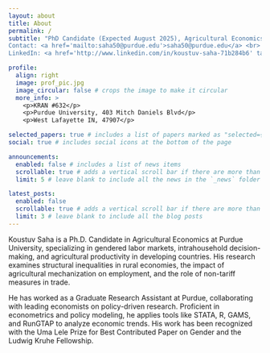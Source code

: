 ```yaml
---
layout: about
title: About
permalink: /
subtitle: "PhD Candidate (Expected August 2025), Agricultural Economics, Purdue University, USA <br>  
Contact: <a href='mailto:saha50@purdue.edu'>saha50@purdue.edu</a> <br>  
LinkedIn: <a href='http://www.linkedin.com/in/koustuv-saha-71b284b6' target='_blank'>Koustuv Saha</a>"

profile:
  align: right
  image: prof_pic.jpg
  image_circular: false # crops the image to make it circular
  more_info: >
    <p>KRAN #632</p>
    <p>Purdue University, 403 Mitch Daniels Blvd</p>
    <p>West Lafayette IN, 47907</p>

selected_papers: true # includes a list of papers marked as "selected={true}"
social: true # includes social icons at the bottom of the page

announcements:
  enabled: false # includes a list of news items
  scrollable: true # adds a vertical scroll bar if there are more than 3 news items
  limit: 5 # leave blank to include all the news in the `_news` folder

latest_posts:
  enabled: false
  scrollable: true # adds a vertical scroll bar if there are more than 3 new posts items
  limit: 3 # leave blank to include all the blog posts
---
```


Koustuv Saha is a Ph.D. Candidate in Agricultural Economics at Purdue University, specializing in gendered labor markets, intrahousehold decision-making, and agricultural productivity in developing countries. His research examines structural inequalities in rural economies, the impact of agricultural mechanization on employment, and the role of non-tariff measures in trade. 

He has worked as a Graduate Research Assistant at Purdue, collaborating with leading economists on policy-driven research. Proficient in econometrics and policy modeling, he applies tools like STATA, R, GAMS, and RunGTAP to analyze economic trends. His work has been recognized with the Uma Lele Prize for Best Contributed Paper on Gender and the Ludwig Kruhe Fellowship.
